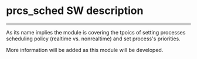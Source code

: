 
# prcs_sched SW description
---------------------------
As its name implies the module is covering the tpoics of setting processes
scheduling policy (realtime vs. nonrealtime) and set process's priorities.

More information will be added as this module will be developed.
